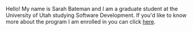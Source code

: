 Hello! My name is Sarah Bateman and I am a graduate student at the University of Utah studying Software Development. If you'd like to know more about the program I am enrolled in you can click [here]([url](https://msd.utah.edu/)https://msd.utah.edu/).
